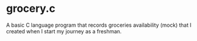 # grocery.c
A basic C language program that records groceries availability (mock) that I created when I start my journey as a freshman.
